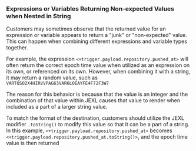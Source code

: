 ### Expressions or Variables Returning Non-expected Values when Nested in String
Customers may sometimes observe that the returned value for an expression or variable appears to return a "junk" or "non-expected" value.  This can happen when combining different expressions and variable types together.

For example, the expression `<+trigger.payload.repository.pushed_at>` will often return the correct epoch time value when utilized as an expression on its own, or referenced on its own.  However, when combining it with a string, it may return a random value, such as `VARTQSO2X4HIRVVPAG63VAR6LOEAYFE4F72F3W7`

The reason for this behavior is because that the value is an integer and the combination of that value within JEXL causes that value to render when included as a part of a larger string value.

To match the format of the destination, customers should utilize the JEXL modifier `.toString()` to modify this value so that it can be a part of a string.  In this example, `<+trigger.payload.repository.pushed_at>` becomes `<+trigger.payload.repository.pushed_at.toString()>`, and the epoch time value is then returned